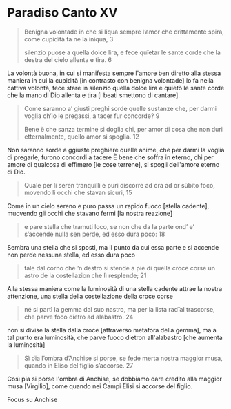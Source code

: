 # Paradiso Canto XV

> Benigna volontade in che si liqua
sempre l’amor che drittamente spira,
come cupidità fa ne la iniqua, 3
> 
> silenzio puose a quella dolce lira,
e fece quïetar le sante corde
che la destra del cielo allenta e tira. 6

La volontà buona, in cui si manifesta sempre l'amore ben diretto alla stessa maniera in cui la cupidità [in contrasto con benigna volontade] lo fa nella cattiva volontà, fece stare in silenzio quella dolce lira e quietò le sante corde che la mano di Dio allenta e tira [i beati smettono di cantare].

> Come saranno a’ giusti preghi sorde
quelle sustanze che, per darmi voglia
ch’io le pregassi, a tacer fur concorde? 9
>  
> Bene è che sanza termine si doglia
chi, per amor di cosa che non duri
etternalmente, quello amor si spoglia. 12

Non saranno sorde a ggiuste preghiere quelle anime, che per darmi la voglia di pregarle, furono concordi a tacere
È bene che soffra in eterno, chi per amore di qualcosa di effimero [le cose terrene], si spogli dell'amore eterno di Dio.

> Quale per li seren tranquilli e puri
discorre ad ora ad or sùbito foco,
movendo li occhi che stavan sicuri, 15

Come in un cielo sereno e puro passa un rapido fuoco [stella cadente], muovendo gli occhi che stavano fermi [la nostra reazione]

> e pare stella che tramuti loco,
se non che da la parte ond’ e’ s’accende
nulla sen perde, ed esso dura poco: 18

Sembra una stella che si sposti, ma il punto da cui essa parte e si accende non perde nessuna stella, ed esso dura poco

> tale dal corno che ’n destro si stende
a piè di quella croce corse un astro
de la costellazion che lì resplende; 21

Alla stessa maniera come la luminosità di una stella cadente attrae la nostra attenzione, una stella della costellazione della croce corse

> né si partì la gemma dal suo nastro,
ma per la lista radïal trascorse,
che parve foco dietro ad alabastro. 24

non si divise la stella dalla croce [attraverso metafora della gemma], ma a tal punto era luminosità, che parve fuoco dietron all'alabastro [che aumenta la luminosità]

> Sì pïa l’ombra d’Anchise si porse,
se fede merta nostra maggior musa,
quando in Eliso del figlio s’accorse. 27

Così pia si porse l'ombra di Anchise, se dobbiamo dare credito alla maggior musa [Virgilio], come quando nei Campi Elisi si accorse del figlio.

Focus su Anchise

> 